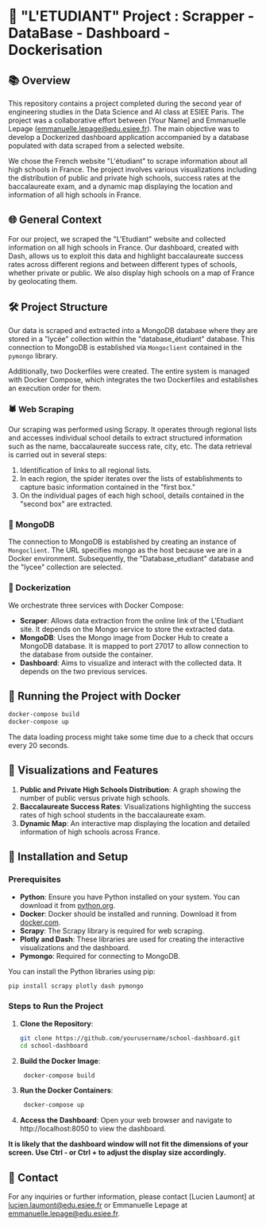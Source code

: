 # 🏫 "L'ETUDIANT" Project : Scrapper - DataBase - Dashboard - Dockerisation

## 📚 Overview
This repository contains a project completed during the second year of engineering studies in the Data Science and AI class at ESIEE Paris. The project was a collaborative effort between [Your Name] and Emmanuelle Lepage (emmanuelle.lepage@edu.esiee.fr). The main objective was to develop a Dockerized dashboard application accompanied by a database populated with data scraped from a selected website.

We chose the French website "L'étudiant" to scrape information about all high schools in France. The project involves various visualizations including the distribution of public and private high schools, success rates at the baccalaureate exam, and a dynamic map displaying the location and information of all high schools in France.

## 🌐 General Context
For our project, we scraped the "L'Etudiant" website and collected information on all high schools in France. Our dashboard, created with Dash, allows us to exploit this data and highlight baccalaureate success rates across different regions and between different types of schools, whether private or public. We also display high schools on a map of France by geolocating them.

## 🛠️ Project Structure
Our data is scraped and extracted into a MongoDB database where they are stored in a "lycée" collection within the "database_étudiant" database. This connection to MongoDB is established via `Mongoclient` contained in the `pymongo` library.

Additionally, two Dockerfiles were created. The entire system is managed with Docker Compose, which integrates the two Dockerfiles and establishes an execution order for them.

### 🕷️ Web Scraping
Our scraping was performed using Scrapy. It operates through regional lists and accesses individual school details to extract structured information such as the name, baccalaureate success rate, city, etc. The data retrieval is carried out in several steps:

1. Identification of links to all regional lists.
2. In each region, the spider iterates over the lists of establishments to capture basic information contained in the "first box."
3. On the individual pages of each high school, details contained in the "second box" are extracted.

### 🍃 MongoDB
The connection to MongoDB is established by creating an instance of `Mongoclient`. The URL specifies mongo as the host because we are in a Docker environment. Subsequently, the "Database_etudiant" database and the "lycee" collection are selected.

### 🐳 Dockerization
We orchestrate three services with Docker Compose:

- **Scraper**: Allows data extraction from the online link of the L'Etudiant site. It depends on the Mongo service to store the extracted data.
- **MongoDB**: Uses the Mongo image from Docker Hub to create a MongoDB database. It is mapped to port 27017 to allow connection to the database from outside the container.
- **Dashboard**: Aims to visualize and interact with the collected data. It depends on the two previous services.

## 🚀 Running the Project with Docker

```bash
docker-compose build
docker-compose up
```

The data loading process might take some time due to a check that occurs every 20 seconds.

## 🎨 Visualizations and Features
1. **Public and Private High Schools Distribution**: A graph showing the number of public versus private high schools.
2. **Baccalaureate Success Rates**: Visualizations highlighting the success rates of high school students in the baccalaureate exam.
3. **Dynamic Map**: An interactive map displaying the location and detailed information of high schools across France.

## 💾 Installation and Setup

### Prerequisites
- **Python**: Ensure you have Python installed on your system. You can download it from [python.org](https://www.python.org/).
- **Docker**: Docker should be installed and running. Download it from [docker.com](https://www.docker.com/).
- **Scrapy**: The Scrapy library is required for web scraping.
- **Plotly and Dash**: These libraries are used for creating the interactive visualizations and the dashboard.
- **Pymongo**: Required for connecting to MongoDB.

You can install the Python libraries using pip:
```bash
pip install scrapy plotly dash pymongo
```

### Steps to Run the Project

1. **Clone the Repository**:
   ```bash
   git clone https://github.com/yourusername/school-dashboard.git
   cd school-dashboard
   ````
2. **Build the Docker Image**:
   ```bash
    docker-compose build
   ````
3. **Run the Docker Containers**:
   ```bash
    docker-compose up
   ````
4. **Access the Dashboard**:
  Open your web browser and navigate to http://localhost:8050 to view the dashboard.

  **It is likely that the dashboard window will not fit the dimensions of your screen. Use Ctrl - or Ctrl + to adjust the display size accordingly.**

## 📧 Contact
For any inquiries or further information, please contact [Lucien Laumont] at lucien.laumont@edu.esiee.fr or Emmanuelle Lepage at emmanuelle.lepage@edu.esiee.fr.
